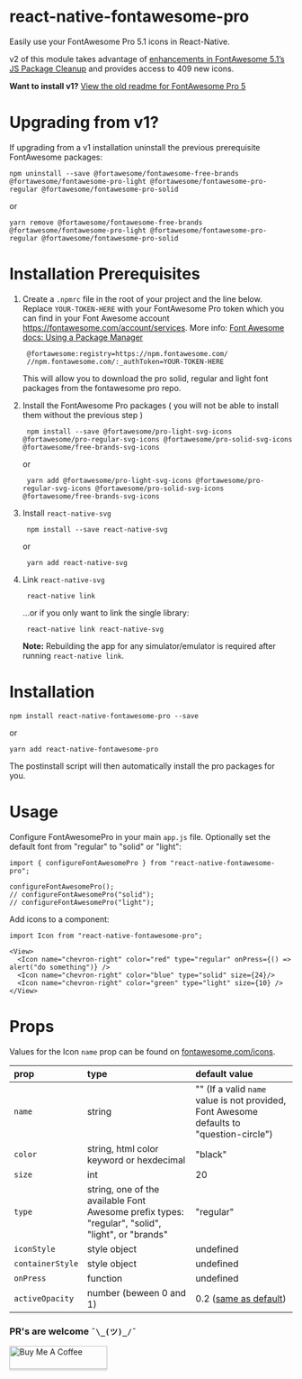 # react-native-fontawesome-pro

Easily use your FontAwesome Pro 5.1 icons in React-Native.

v2 of this module takes advantage of [enhancements in FontAwesome 5.1’s JS Package Cleanup](https://fontawesome.com/changelog/latest#enhancements) and provides access to 409 new icons.

**Want to install v1?** [View the old readme for FontAwesome Pro 5](https://github.com/shyaniv7/react-native-fontawesome-pro/tree/fcbabb90f197c552aecb9bb5d9a9acb3170ecb080)

# Upgrading from v1?

If upgrading from a v1 installation uninstall the previous prerequisite FontAwesome packages:

    npm uninstall --save @fortawesome/fontawesome-free-brands @fortawesome/fontawesome-pro-light @fortawesome/fontawesome-pro-regular @fortawesome/fontawesome-pro-solid

or

    yarn remove @fortawesome/fontawesome-free-brands @fortawesome/fontawesome-pro-light @fortawesome/fontawesome-pro-regular @fortawesome/fontawesome-pro-solid


# Installation Prerequisites

1. Create a `.npmrc` file in the root of your project and the line below. Replace `YOUR-TOKEN-HERE` with your FontAwesome Pro token which you can find in your Font Awesome account <https://fontawesome.com/account/services>. More info: [Font Awesome docs: Using a Package Manager](https://fontawesome.com/how-to-use/on-the-web/setup/using-package-managers)

        @fortawesome:registry=https://npm.fontawesome.com/
        //npm.fontawesome.com/:_authToken=YOUR-TOKEN-HERE

    This will allow you to download the pro solid, regular and light font packages from the fontawesome pro repo.

2. Install the FontAwesome Pro packages ( you will not be able to install them without the previous step )


        npm install --save @fortawesome/pro-light-svg-icons @fortawesome/pro-regular-svg-icons @fortawesome/pro-solid-svg-icons @fortawesome/free-brands-svg-icons

    or

        yarn add @fortawesome/pro-light-svg-icons @fortawesome/pro-regular-svg-icons @fortawesome/pro-solid-svg-icons @fortawesome/free-brands-svg-icons

3. Install `react-native-svg`

        npm install --save react-native-svg

    or

        yarn add react-native-svg

4. Link `react-native-svg`


        react-native link

    …or if you only want to link the single library:

        react-native link react-native-svg

    **Note:** Rebuilding the app for any simulator/emulator is required after running `react-native link`.


# Installation


    npm install react-native-fontawesome-pro --save

or

    yarn add react-native-fontawesome-pro

The postinstall script will then automatically install the pro packages for you.


# Usage

Configure FontAwesomePro in your main `app.js` file. Optionally set the default font from "regular" to "solid" or "light":

    import { configureFontAwesomePro } from "react-native-fontawesome-pro";

    configureFontAwesomePro();
    // configureFontAwesomePro("solid");
    // configureFontAwesomePro("light");

Add icons to a component:

    import Icon from "react-native-fontawesome-pro";

    <View>
      <Icon name="chevron-right" color="red" type="regular" onPress={() => alert("do something")} />
      <Icon name="chevron-right" color="blue" type="solid" size={24}/>
      <Icon name="chevron-right" color="green" type="light" size={10} />
    </View>

# Props

Values for the Icon `name` prop can be found on [fontawesome.com/icons](https://fontawesome.com/icons).

| prop | type | default value |
| :- | :- | :- |
| `name` | string | "" (If a valid `name` value is not provided, Font Awesome defaults to "question-circle") |
| `color` | string, html color keyword or hexdecimal | "black" |
| `size` | int | 20 |
| `type` | string, one of the available Font Awesome prefix types: "regular", "solid", "light", or "brands" | "regular" |
| `iconStyle` | style object | undefined |
| `containerStyle` | style object | undefined |
| `onPress` | function | undefined |
| `activeOpacity` | number (beween 0 and 1) | 0.2 ([same as default](https://facebook.github.io/react-native/docs/touchableopacity.html#activeopacity)) |

###  PR's are welcome `¯\_(ツ)_/¯`

<a href="https://www.buymeacoffee.com/KDUHSQq" target="_blank"><img src="https://www.buymeacoffee.com/assets/img/custom_images/purple_img.png" alt="Buy Me A Coffee" style="height: 41px !important;width: 174px !important;box-shadow: 0px 3px 2px 0px rgba(190, 190, 190, 0.5) !important;-webkit-box-shadow: 0px 3px 2px 0px rgba(190, 190, 190, 0.5) !important;" ></a>
